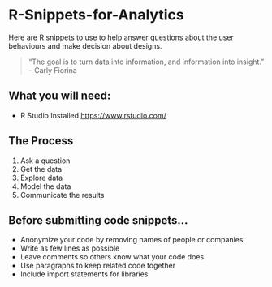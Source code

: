 # R-Snippets-for-Analytics
Here are R snippets to use to help answer questions about the user behaviours and make decision about designs.

> “The goal is to turn data into information, and information into insight.” – Carly Fiorina 

## What you will need:

- R Studio Installed https://www.rstudio.com/ 

## The Process

1. Ask a question
2. Get the data
3. Explore data
4. Model the data
5. Communicate the results

## Before submitting code snippets...

- Anonymize your code by removing names of people or companies
- Write as few lines as possible
- Leave comments so others know what your code does 
- Use paragraphs to keep related code together
- Include import statements for libraries
